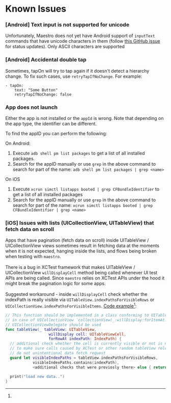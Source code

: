 # Known Issues

### \[Android] Text input is not supported for unicode

Unfortunately, Maestro does not yet have Android support of `inputText` commands that have unicode characters in them (follow [this GitHub issue](https://github.com/mobile-dev-inc/maestro/issues/146) for status updates). Only ASCII characters are supported

### \[Android] Accidental double tap

Sometimes, tapOn will try to tap again if it doesn't detect a hierarchy change. To fix such cases, use `retryTapIfNoChange`. For example:

```
- tapOn:
    text: "Some Button"
    retryTapIfNoChange: false
```

### App does not launch

Either the app is not installed or the `appId` is wrong. Note that depending on the app type, the identifier can be different.

To find the appID you can perform the following:

On Android:

1. Execute `adb shell pm list packages` to get a list of all installed packages.
2. Search for the appID manually or use `grep` in the above command to search for part of the name: `adb shell pm list packages | grep <name>`

On iOS

1. Execute `xcrun simctl listapps booted | grep CFBundleIdentifier` to get a list of all installed packages
2. Search for the appID manually or use `grep` in the above command to search for part of the name: `xcrun simctl listapps booted | grep CFBundleIdentifier | grep <name>`

### \[iOS] Issues with lists (UICollectionView, UITableView) that fetch data on scroll

Apps that have pagination (fetch data on scroll) inside UITableView / UICollectionView views sometimes result in fetching data at the moments when it is not expected, hanging inside the lists, and flows being broken when testing with `maestro`. \
\
There is a bug in XCTest framework that makes UITableView / UICollectionView `willDisplayCell` method being called whenever UI test APIs are being called. Since `maestro` relies on XCTest APIs under the hood it might break the pagination logic for some apps.\
\
Suggested workaround - inside `willDisplayCell` check whether the indexPath is really visible via `UITableView.indexPathsForVisibleRows` or `UICollectionView.indexPathsForVisibleItems`. [Code example](#user-content-fn-1)[^1]:

```swift
// This function should be implemented in a class conforming to UITableViewDelegate
// in case of UICollectionView `collectionView(_:willDisplay:forItemAt:)` from
// UICollectionViewDelegate should be used
func tableView(_ tableView: UITableView,
                   willDisplay cell: UITableViewCell,
                   forRowAt indexPath: IndexPath) {
  // additional check whether the cell is currently visible or not is needed
  // to make sure calls caused by XCTest or other random tableView reloads
  // do not unintentional data fetch request
  guard let visibleIndexPaths = tableView.indexPathsForVisibleRows,
            visibleIndexPaths.contains(indexPath),
            <additional checks that were previosly there> else { return }
        
  print("load new data..")
}
```

[^1]: 
